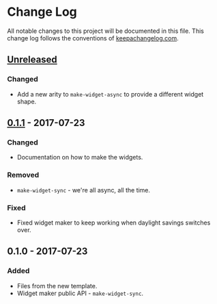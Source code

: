 # Change Log
All notable changes to this project will be documented in this file. This change log follows the conventions of [keepachangelog.com](http://keepachangelog.com/).

## [Unreleased]
### Changed
- Add a new arity to `make-widget-async` to provide a different widget shape.

## [0.1.1] - 2017-07-23
### Changed
- Documentation on how to make the widgets.

### Removed
- `make-widget-sync` - we're all async, all the time.

### Fixed
- Fixed widget maker to keep working when daylight savings switches over.

## 0.1.0 - 2017-07-23
### Added
- Files from the new template.
- Widget maker public API - `make-widget-sync`.

[Unreleased]: https://github.com/your-name/markov-clj/compare/0.1.1...HEAD
[0.1.1]: https://github.com/your-name/markov-clj/compare/0.1.0...0.1.1
